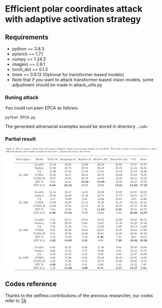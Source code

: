# Efficient polar coordinates attack with adaptive activation strategy 

## Requirements

+ python == 3.8.3
+ pytorch == 1.7.1
+ numpy == 1.24.3
+ imageio == 2.6.1
+ torch_dct == 0.1.5
+ timm == 0.9.12 (Optional for transformer-based models)
+ Note that if you want to attack transformer-based vision models, some adjustment should be made in attack_utils.py

### Runing attack

You could run plain EPCA as follows:

```
python EPCA.py 
```

The generated adversarial examples would be stored in directory `./adv`

### Partial result
![Result](https://github.com/RYC-98/EPCA/blob/main/table2.png)

## Codes reference
Thanks to the selfless contributions of the previous researcher, our codes refer to [TA](https://github.com/xiaosen-wang/TA)
